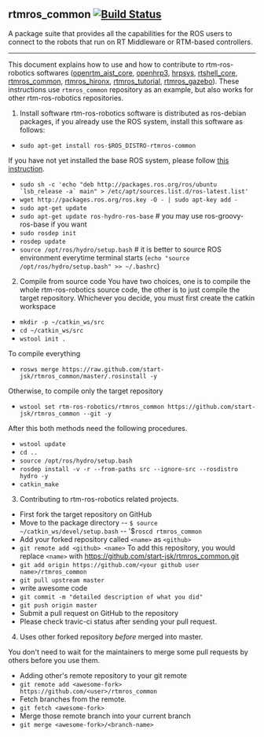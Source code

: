 rtmros_common  [![Build Status](https://travis-ci.org/start-jsk/rtmros_common.png)](https://travis-ci.org/start-jsk/rtmros_common)
-------------

A package suite that provides all the capabilities for the ROS users to connect to the robots that run on RT Middleware or RTM-based controllers.


--------------

This document explains how to use and how to contribute to rtm-ros-robotics softwares ([openrtm_aist_core](https://github.com/start-jsk/openrtm_aist_core), [openhrp3](https://github.com/start-jsk/openhrp3), [hrpsys](https://github.com/start-jsk/hrpsys), [rtshell_core](https://github.com/start-jsk/rtshell_core), [rtmros_common](https://github.com/start-jsk/rtmros_common), [rtmros_hironx](https://github.com/start-jsk/rtmros_hironx), [rtmros_tutorial](https://github.com/start-jsk/rtmros_turorial), [rtmros_gazebo](https://github.com/start-jsk/rtmros_gazebo)). These instructions use `rtmros_common` repository as an example, but also works for other rtm-ros-robotics repositories.

1. Install software
 rtm-ros-robotics software is distributed as ros-debian packages, if you already use the ROS system, install this software as follows:
 - `sudo apt-get install ros-$ROS_DISTRO-rtmros-common`
 
 If you have not yet installed the base ROS system, please follow [this instruction](http://wiki.ros.org/hydro/Installation/Ubuntu).
 - ``sudo sh -c 'echo "deb http://packages.ros.org/ros/ubuntu `lsb_release -a` main" > /etc/apt/sources.list.d/ros-latest.list'``
 - `wget http://packages.ros.org/ros.key -O - | sudo apt-key add -`
 - `sudo apt-get update`
 - `sudo apt-get update ros-hydro-ros-base` # you may use ros-groovy-ros-base if you want
 - `sudo rosdep init`
 - `rosdep update`
 - `source /opt/ros/hydro/setup.bash` # it is better to source ROS environment everytime terminal starts (`echo "source /opt/ros/hydro/setup.bash" >> ~/.bashrc`)

2. Compile from source code
 You have two choices, one is to compile the whole rtm-ros-robotics source code, the other is to just compile the target repository.
 Whichever you decide, you must first create the catkin workspace
 - `mkdir -p ~/catkin_ws/src`
 - `cd ~/catkin_ws/src`
 - `wstool init .`
 
 To compile everything
 - `rosws merge https://raw.github.com/start-jsk/rtmros_common/master/.rosinstall -y`
 
 Otherwise, to compile only the target repository
 - `wstool set rtm-ros-robotics/rtmros_common https://github.com/start-jsk/rtmros_common --git -y`
 
After this both methods need the following procedures.
 - `wstool update `
 - `cd ..`
 - `source /opt/ros/hydro/setup.bash`
 - `rosdep install -v -r --from-paths src --ignore-src --rosdistro hydro -y`
 - `catkin_make`

3. Contributing to rtm-ros-robotics related projects.
 - First fork the target repository on GitHub
 - Move to the package directory
 -- `$ source ~/catkin_ws/devel/setup.bash`
 -- '$`roscd rtmros_common`
 - Add your forked repository called `<name>` as `<github>`
 - `git remote add <github> <name>`
To add this repository, you would replace `<name>` with https://github.com/start-jsk/rtmros_common.git
 - `git add origin https://github.com/<your github user name>/rtmros_common`
 - `git pull upstream master`
 - write awesome code
 - `git commit -m "detailed description of what you did"`
 - `git push origin master`
 - Submit a pull request on GitHub to the repository
 - Please check travic-ci status after sending your pull request.

4. Uses other forked repository *before* merged into master.

You don't need to wait for the maintainers to merge some pull requests by others
before you use them.
 - Adding other's remote repository to your git remote
 - `git remote add <awesome-fork> https://github.com/<user>/rtmros_common`
 - Fetch branches from the remote.
 - `git fetch <awesome-fork>`
 - Merge those remote branch into your current branch
 - `git merge <awesome-fork>/<branch-name>`

